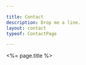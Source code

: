 ```yaml
---

title: Contact
description: Drop me a line.
layout: contact
typeof: ContactPage

---
```


<%= page.title %>
